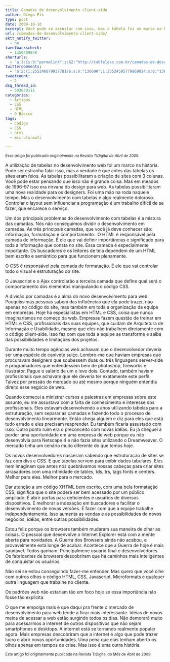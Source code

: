 ```yaml
---
title: Camadas de desenvolvimento client-side
author: Diego Eis
type: post
date: 2009-10-10
excerpt: Você pode se assustar com isso, mas a tabela foi um marco na história do design para web. Ela abriu portas. Mostrou caminhos.
url: /camadas-de-desenvolvimento-client-side/
aktt_notify_twitter:
  - no
tweetbackscheck:
  - 1356409848
shorturls:
  - 'a:3:{s:9:"permalink";s:62:"http://tableless.com.br/camadas-de-desenvolvimento-client-side";s:7:"tinyurl";s:26:"http://tinyurl.com/3zmmdbk";s:4:"isgd";s:19:"http://is.gd/heFpWW";}'
twittercomments:
  - 'a:2:{i:25524607993778176;s:6:"136690";i:25524595779969024;s:6:"136691";}'
tweetcount:
  - 2
dsq_thread_id:
  - 503039111
categories:
  - Artigos
  - CSS
  - HTML
  - O Básico
tags:
  - Código
  - CSS
  - html
  - microformats

---
```

_<small>Esse artigo foi publicado originalmente na Revista TIDigital de Abril de 2009.</small>_

A utilização de tabelas no desenvolvimento web foi um marco na história. Pode ser estranho falar isso, mas a verdade é que antes das tabelas os sites eram feios. As tabelas possibilitaram a criação de sites com 3 colunas. Você pode estar pensando que isso não é grande coisa. Mas em meados de 1996-97 isso era nirvana do design para web. As tabelas possibilitaram uma nova realidade para os designers. Foi uma mão na roda naquele tempo. Mas o desenvolvimento com tabelas é algo realmente doloroso. Controlar o layout sem influenciar a programação é um trabalho difícil de se fazer, que encarece o serviço.

Um dos principais problemas do desenvolvimento com tabelas é a mistura das camadas. Nós não conseguimos dividir o desenvolvimento em camadas. As três principais camadas, que você já deve conhecer são: informação, formatação e comportamento.  O HTML é responsável pela camada de informação. É ele que vai definir importâncias e significado para toda a informação que consta no site. Essa camada é especialmente importante. Os buscadores e os leitores de tela dependem de um HTML bem escrito e semântico para que funcionem plenamente.
  
O CSS é responsável pela camada de formatação. É ele que vai controlar todo o visual e estruturação do site.
  
O Javascript e o Ajax controlarão a terceira camada que define qual será o comportamento dos elementos manipulando o código CSS.

A divisão por camadas é a alma do novo desenvolvimento para web. Pouquíssimas pessoas sabem das influências que ela pode trazer, não apenas no código do site, mas também em toda a organização da equipe em empresas. Hoje há especialistas em HTML e CSS, coisa que nunca imaginaríamos no começo da web. Empresas fazem questão de treinar em HTML e CSS, profissionais das suas equipes, que cuidam de Arquitetura de Informação e Usabilidade, mesmo que eles não trabalhem diretamente com o código client-side. Isso faz com que toda a equipe se transforme e saiba das possibilidades e limitações dos projetos.
  
Durante muito tempo agências web achavam que o desenvolvedor deveria ser uma espécie de canivete suiço. Lembro-me que haviam empresas que procuravam designers que soubessem duas ou três linguagens server-side e programadores que entendessem bem de photoshop, fireworks e illustrator. Pague o salário de um e leve dois. Contudo, também haviam profissionais que achavam que ele deveria ter exatamente este perfil. Talvez por pressão do mercado ou até mesmo porque ninguém entendia direito esse negócio de web.

Quando comecei a ministrar cursos e palestras em empresas sobre este assunto, eu me assustava com a falta de conhecimento e interesse dos profissionais. Eles estavam desenvolvendo a anos utilizando tabelas para a estruturação, sem separar as camadas e fazendo todo o processo de desenvolvimento linearmente. Então chega alguém e diz para eles que está tudo errado e eles precisam reaprender. Eu também ficaria assustado com isso. Outro ponto ruim era o preconceito com novas idéias. Eu já cheguei a perder uma oportunidade em uma empresa de web porque eu não desenvolvia para Netscape 4 e não fazia sites utilizando o Dreamweaver. O mercado tinha um cenário muito diferente do que temos hoje.
  
Os novos desenvolvedores nasceram sabendo que estruturação de sites se faz com divs e CSS. E que tabelas servem para exibir dados tabulares. Eles nem imaginam que antes nós quebrávamos nossas cabeças para criar sites arrasadores com uma infinidade de tables, tds, trs, tags fonts e centers. Melhor para eles. Melhor para o mercado.
  
Dar atenção a um código XHTML bem escrito, com uma bela formatação CSS, significa que o site poderá ser bem acessado por um público ampliado. É abrir portas para deficientes e usuários de diversos dispositivos. É melhorar a indexação em buscadores e facilitar o desenvolvimento de novas versões. É fazer com que a equipe trabalhe independentemente. Isso aumenta as vendas e as possibilidades de novos negócios, idéias, entre outras possibilidades.

Estou feliz porque os browsers também mudaram sua maneira de olhar as coisas. O pessoal que desenvolve o Internet Explorer está com a mente aberta para novidades. A Guerra dos Browsers ainda não acabou, e provavelmente está longe de acabar. Acontece que a Guerra de hoje é mais saudável. Todos ganham. Principalmene usuário final e desenvolvedores. Os fabricantes de browsers descobriram que há caminhos mais inteligentes de conquistar os usuários.

Não sei se estou conseguindo fazer-me entender. Mas quero que você olhe com outros olhos o código HTML, CSS, Javascript, Microformats e qualquer outra linguagem que trabalhe no cliente.
  
Os padrões web não estariam tão em foco hoje se essa importância não fosse tão explicita.

O que me empolga mais é que daqui pra frente o mercado de desenvolvimento para web tende a ficar mais interessante. Idéias de novos meios de acessar a web estão surgindo todos os dias. Não demorará muito para acessarmos a internet de outros dispositivos que não sejam smartphones e desktops. A internet está se tornando realmente popular agora. Mais empresas descobriram que a internet é algo que pode trazer lucro e abrir novas oportunidades. Uma pena que elas tenham aberto os olhos apenas em tempos de crise. Mas isso é uma outra história.

<small>Este artigo foi originalmente publicado na Revista TIDigital do Mês de Abril de 2009</small>